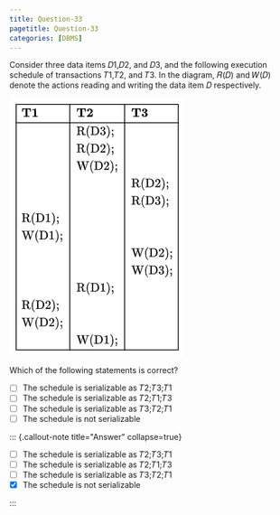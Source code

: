 ```yaml
---
title: Question-33
pagetitle: Question-33
categories: [DBMS]
---
```


Consider three data items 𝐷1,𝐷2, and 𝐷3, and the following execution schedule of transactions 𝑇1,𝑇2, and 𝑇3. In the diagram, 𝑅(𝐷) and 𝑊(𝐷) denote the actions reading and writing the data item 𝐷 respectively.

![](./q33.png)

Which of the following statements is correct?

- [ ] The schedule is serializable as 𝑇2;𝑇3;𝑇1  
- [ ] The schedule is serializable as 𝑇2;𝑇1;𝑇3  
- [ ] The schedule is serializable as 𝑇3;𝑇2;𝑇1  
- [ ] The schedule is not serializable

::: {.callout-note title="Answer" collapse=true}

- [ ] The schedule is serializable as 𝑇2;𝑇3;𝑇1  
- [ ] The schedule is serializable as 𝑇2;𝑇1;𝑇3  
- [ ] The schedule is serializable as 𝑇3;𝑇2;𝑇1  
- [x] The schedule is not serializable

:::

